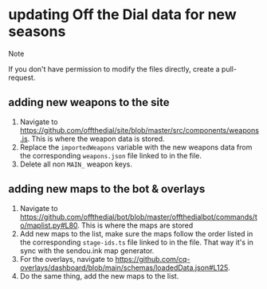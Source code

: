 # updating Off the Dial data for new seasons
> [!NOTE]
> If you don't have permission to modify the files directly, create a pull-request.

## adding new weapons to the site
1. Navigate to https://github.com/offthedial/site/blob/master/src/components/weapons.js. This is where the weapon data is stored.
1. Replace the `importedWeapons` variable with the new weapons data from the corresponding `weapons.json` file linked to in the file.
1. Delete all non `MAIN_` weapon keys.

## adding new maps to the bot & overlays
1. Navigate to https://github.com/offthedial/bot/blob/master/offthedialbot/commands/to/maplist.py#L80. This is where the maps are stored
1. Add new maps to the list, make sure the maps follow the order listed in the corresponding `stage-ids.ts` file linked to in the file. That way it's in sync with the sendou.ink map generator.
1. For the overlays, navigate to https://github.com/cq-overlays/dashboard/blob/main/schemas/loadedData.json#L125.
2. Do the same thing, add the new maps to the list.
